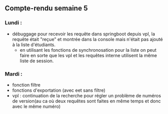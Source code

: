 ## Compte-rendu semaine 5

### Lundi :

- débuggage pour recevoir les requête dans springboot depuis vpl, la requête était "reçue" et montrée dans la console mais n'était pas ajouté à la liste d'étudiants.
    - en utilisant les fonctions de synchronosation pour la liste on peut faire en sorte que les vpl et les requêtes interne utilisent la même liste de session.
### Mardi :

- fonction filtre
- fonctions d'exportation (avec eet sans filtre)
- vpl : continuation de la recherche pour régler un problème de numéros de version(au ca où deux requêtes sont faites en même temps et donc avec le même numéro)